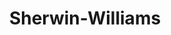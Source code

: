---
title: "Sherwin-Williams"
url: /colorado-springs/sherwin-williams-north-circle-drive/
shop: Farben
---